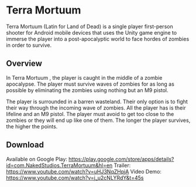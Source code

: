 # Terra Mortuum

Terra Mortuum  (Latin for  Land of Dead) is a single player first-person shooter for Android mobile devices that uses the Unity game engine to immerse the player into a post-apocalyptic world to face hordes of zombies in order to survive.

## Overview

In  Terra Mortuum , the player is caught in the middle of a zombie apocalypse. The player must survive waves of zombies for as long as possible by eliminating the zombies using nothing but an M9 pistol.

The player is surrounded in a barren wasteland. Their only option is to fight their way through the incoming wave of zombies. All the player has is their lifeline and an M9 pistol. The player must avoid to get too close to the zombies or they will end up like one of them. The longer the player survives, the higher the points.

## Download

Available on Google Play: https://play.google.com/store/apps/details?id=com.NakedStudios.TerraMortuum&hl=en
Trailer: https://www.youtube.com/watch?v=uHJ3NqZHpjA
Video Demo: https://www.youtube.com/watch?v=j_u2cNLYRdY&t=45s

